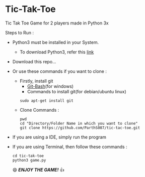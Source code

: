 # Tic-Tak-Toe

Tic Tak Toe Game for 2 players made in Python 3x

Steps to Run :<br>
- Python3 must be installed in your System.
  - To download Python3, refer this [link](https://www.python.org/)
- Download this repo...
- Or use these commands if you want to clone :
  - Firstly, install git
    - [Git-Bash](https://git-scm.com/downloads)(for windows)
    - Commands to install git(for debian/ubuntu linux)
    ```
    sudo apt-get install git
    ```
  - Clone Commands :
    ```
    pwd
    cd "Directory/Folder Name in which you want to clone"
    git clone https://github.com/ParthS007/tic-tac-toe.git
    ```
- If you are using a IDE, simply run the program
- If you are using Terminal, then follow these commands :
  ```
  cd tic-tak-toe
  python3 game.py
  ```
  
  :smile: **_ENJOY THE GAME!_** :thumbsup:
